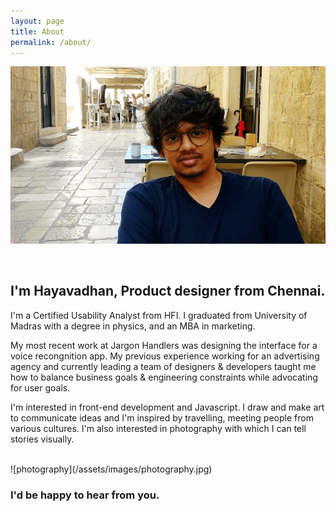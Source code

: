 ```yaml
---
layout: page
title: About
permalink: /about/
---
```


![competition analysis](/assets/images/about.png)

<br>

## I'm Hayavadhan, Product designer from Chennai. ##

I'm a Certified Usability Analyst from HFI. I graduated from University of Madras with a degree in physics, and an MBA in marketing.

My most recent work at Jargon Handlers was designing the interface for a voice recongnition app. My previous experience working for an advertising agency and currently leading a  team of designers & developers taught me how to balance business goals & engineering constraints while advocating for user goals.

 I'm interested in front-end development and Javascript. I draw and make art to communicate ideas and I'm inspired by travelling, meeting people from various cultures. 
I'm also interested in photography with which I can tell stories visually.


<br>
![photography](/assets/images/photography.jpg)

### I'd be happy to hear from you. ###